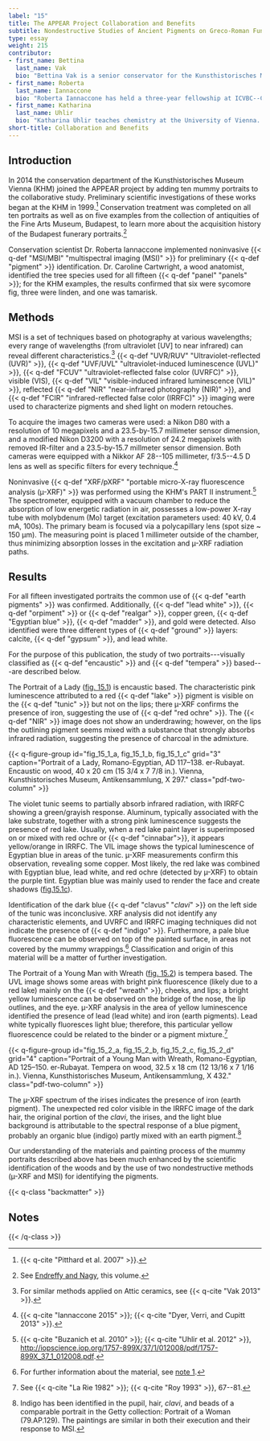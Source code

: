 ```yaml
---
label: "15"
title: The APPEAR Project Collaboration and Benefits
subtitle: Nondestructive Studies of Ancient Pigments on Greco-Roman Funerary Portraits of the Kunsthistorisches Museum, Vienna
type: essay
weight: 215
contributor:
- first_name: Bettina
  last_name: Vak
  bio: "Bettina Vak is a senior conservator for the Kunsthistorisches Museum Wien collection of antiquities. She received her master's degree in objects conservation from the University of Applied Arts Vienna. She was lead conservator of the research project CVA (Corpus Vasorum Antiquorum), Wien 5, 6. She is currently conducting the technical study and conservation of fifteen Romano-Egyptian mummy portraits in collaboration with the Museum of Fine Arts, Budapest."
- first_name: Roberta
  last_name: Iannaccone
  bio: "Roberta Iannaccone has held a three-year fellowship at ICVBC--CNR (Institute for Conservation and Valorization of Cultural Heritage--National Research Council) in Florence, Italy, where she works on the characterization of polychromy on Roman and Etruscan statues and sarcophagi. Iannaccone holds a BS and PhD in science applied to conservation of cultural heritage from the University of Florence and specializes in studying ancient Greco-Roman polychromy using noninvasive techniques. She has collaborated with such institutions as the University of California, San Diego, and the Kunsthistorisches Museum, Vienna."
- first_name: Katharina
  last_name: Uhlir
  bio: "Katharina Uhlir teaches chemistry at the University of Vienna. She holds a PhD---with a focus on scientific investigations on ancient glasses of Ephesos using µ-XRF and SEM/EDS---from the Academy of Fine Arts Vienna, where she also was an assistant professor. She has been the scientific assistant at the conservation science department of the Kunsthistorisches Museum Vienna (KHM) responsible for the XRF investigations at the KHM since 2011."
short-title: Collaboration and Benefits
---
```



##  Introduction

In 2014 the conservation department of the Kunsthistorisches Museum Vienna (KHM) joined the APPEAR project by adding ten mummy portraits to the collaborative study. Preliminary scientific investigations of these works began at the KHM in 1999.[^1] Conservation treatment was completed on all ten portraits as well as on five examples from the collection of antiquities of the Fine Arts Museum, Budapest, to learn more about the acquisition history of the Budapest funerary portraits.[^2]

Conservation scientist Dr. Roberta Iannaccone implemented noninvasive {{< q-def "MSI/MBI" "multispectral imaging (MSI)" >}} for preliminary {{< q-def "pigment" >}} identification. Dr. Caroline Cartwright, a wood anatomist, identified the tree species used for all fifteen {{< q-def "panel" "panels" >}}; for the KHM examples, the results confirmed that six were sycomore fig, three were linden, and one was tamarisk.

##  Methods

MSI is a set of techniques based on photography at various wavelengths; every range of wavelengths (from ultraviolet [UV] to near infrared) can reveal different characteristics.[^3] {{< q-def "UVR/RUV" "Ultraviolet-reflected (UVR)" >}}, {{< q-def "UVF/UVL" "ultraviolet-induced luminescence (UVL)" >}}, {{< q-def "FCUV" "ultraviolet-reflected false color (UVRFC)" >}}, visible (VIS), {{< q-def "VIL" "visible-induced infrared luminescence (VIL)" >}}, reflected {{< q-def "NIR" "near-infrared photography (NIR)" >}}, and {{< q-def "FCIR" "infrared-reflected false color (IRRFC)" >}} imaging were used to characterize pigments and shed light on modern retouches.

To acquire the images two cameras were used: a Nikon D80 with a resolution of 10 megapixels and a 23.5-by-15.7 millimeter sensor dimension, and a modified Nikon D3200 with a resolution of 24.2 megapixels with removed IR-filter and a 23.5-by-15.7 millmeter sensor dimension. Both cameras were equipped with a Nikkor AF 28--105 millimeter, f/3.5--4.5 D lens as well as specific filters for every technique.[^4]

Noninvasive {{< q-def "XRF/pXRF" "portable micro-X-ray fluorescence analysis (µ-XRF)" >}} was performed using the KHM's PART II instrument.[^5] The spectrometer, equipped with a vacuum chamber to reduce the absorption of low energetic radiation in air, possesses a low-power X-ray tube with molybdenum (Mo) target (excitation parameters used: 40 kV, 0.4 mA, 100s). The primary beam is focused via a polycapillary lens (spot size ~ 150 µm). The measuring point is placed 1 millimeter outside of the chamber, thus minimizing absorption losses in the excitation and µ-XRF radiation paths.

##  Results

For all fifteen investigated portraits the common use of {{< q-def "earth pigments" >}} was confirmed. Additionally, {{< q-def "lead white" >}}, {{< q-def "orpiment" >}} or {{< q-def "realgar" >}}, copper green, {{< q-def "Egyptian blue" >}}, {{< q-def "madder" >}}, and gold were detected. Also identified were three different types of {{< q-def "ground" >}} layers: calcite, {{< q-def "gypsum" >}}, and lead white.

For the purpose of this publication, the study of two portraits---visually classified as {{< q-def "encaustic" >}} and {{< q-def "tempera" >}} based---are described below.

The Portrait of a Lady ([fig. 15.1](#fig_15_1_a)) is encaustic based. The characteristic pink luminescence attributed to a red {{< q-def "lake" >}} pigment is visible on the {{< q-def "tunic" >}} but not on the lips; there µ-XRF confirms the presence of iron, suggesting the use of {{< q-def "red ochre" >}}. The {{< q-def "NIR" >}} image does not show an underdrawing; however, on the lips the outlining pigment seems mixed with a substance that strongly absorbs infrared radiation, suggesting the presence of charcoal in the admixture.

{{< q-figure-group id="fig_15_1_a, fig_15_1_b, fig_15_1_c" grid="3" caption="Portrait of a Lady, Romano-Egyptian, AD 117–138. er-Rubayat. Encaustic on wood, 40 x 20 cm (15 3/4 x 7 7/8 in.). Vienna, Kunsthistorisches Museum, Antikensammlung, X 297." class="pdf-two-column" >}}

The violet tunic seems to partially absorb infrared radiation, with IRRFC showing a green/grayish response. Aluminum, typically associated with the lake substrate, together with a strong pink luminescence suggests the presence of red lake. Usually, when a red lake paint layer is superimposed on or mixed with red ochre or {{< q-def "cinnabar">}}, it appears yellow/orange in IRRFC. The VIL image shows the typical luminescence of Egyptian blue in areas of the tunic. µ-XRF measurements confirm this observation, revealing some copper. Most likely, the red lake was combined with Egyptian blue, lead white, and red ochre (detected by µ-XRF) to obtain the purple tint. Egyptian blue was mainly used to render the face and create shadows ([fig.15.1c](#fig_15_1_c)).

Identification of the dark blue {{< q-def "clavus" "*clavi*" >}} on the left side of the tunic was inconclusive. XRF analysis did not identify any characteristic elements, and UVRFC and IRRFC imaging techniques did not indicate the presence of {{< q-def "indigo" >}}. Furthermore, a pale blue fluorescence can be observed on top of the painted surface, in areas not covered by the mummy wrappings.[^6] Classification and origin of this material will be a matter of further investigation.

The Portrait of a Young Man with Wreath ([fig. 15.2](#fig_15_2_a)) is tempera based. The UVL image shows some areas with bright pink fluorescence (likely due to a red lake) mainly on the {{< q-def "wreath" >}}, cheeks, and lips; a bright yellow luminescence can be observed on the bridge of the nose, the lip outlines, and the eye. µ-XRF analysis in the area of yellow luminescence identified the presence of lead (lead white) and iron (earth pigments). Lead white typically fluoresces light blue; therefore, this particular yellow fluorescence could be related to the binder or a pigment mixture.[^7]

{{< q-figure-group id="fig_15_2_a, fig_15_2_b, fig_15_2_c, fig_15_2_d" grid="4" caption="Portrait of a Young Man with Wreath, Romano-Egyptian, AD 125–150. er-Rubayat. Tempera on wood, 32.5 x 18 cm (12 13/16 x 7 1/16 in.). Vienna, Kunsthistorisches Museum, Antikensammlung, X 432." class="pdf-two-column" >}}

The µ-XRF spectrum of the irises indicates the presence of iron (earth pigment). The unexpected red color visible in the IRRFC image of the dark hair, the original portion of the *clavi*, the irises, and the light blue background is attributable to the spectral response of a blue pigment, probably an organic blue (indigo) partly mixed with an earth pigment.[^8]

Our understanding of the materials and painting process of the mummy portraits described above has been much enhanced by the scientific identification of the woods and by the use of two nondestructive methods (µ-XRF and MSI) for identifying the pigments.

{{< q-class "backmatter" >}}
## Notes
{{< /q-class >}}

[^1]: {{< q-cite "Pitthard et al. 2007" >}}.

[^2]: See [Endreffy and Nagy](/part-one/12/), this volume.

[^3]: For similar methods applied on Attic ceramics, see {{< q-cite "Vak 2013" >}}.

[^4]: {{< q-cite "Iannaccone 2015" >}}; {{< q-cite "Dyer, Verri, and Cupitt 2013" >}}.

[^5]: {{< q-cite "Buzanich et al. 2010" >}}; {{< q-cite "Uhlir et al. 2012" >}}, <http://iopscience.iop.org/1757-899X/37/1/012008/pdf/1757-899X_37_1_012008.pdf>.

[^6]: For further information about the material, see [note 1](#fn:1).

[^7]: See {{< q-cite "La Rie 1982" >}}; {{< q-cite "Roy 1993" >}}, 67--81.

[^8]: Indigo has been identified in the pupil, hair, *clavi*, and beads of a comparable portrait in the Getty collection: Portrait of a Woman (79.AP.129). The paintings are similar in both their execution and their response to MSI.
